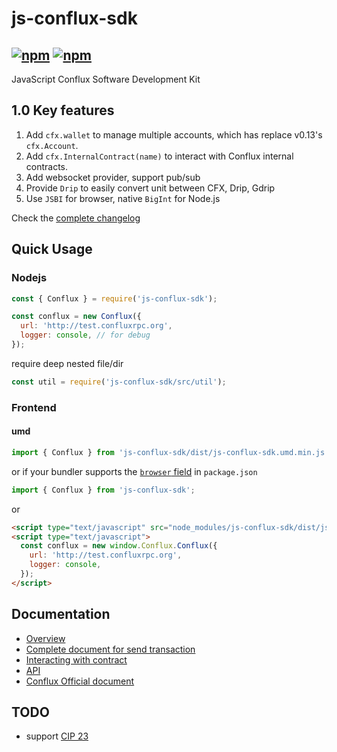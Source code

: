 # js-conflux-sdk

[![npm](https://img.shields.io/npm/v/js-conflux-sdk.svg)](https://www.npmjs.com/package/js-conflux-sdk)
[![npm](https://img.shields.io/npm/dm/js-conflux-sdk.svg)](https://www.npmjs.com/package/js-conflux-sdk)
-----------------------

JavaScript Conflux Software Development Kit

## 1.0 Key features

1. Add `cfx.wallet` to manage multiple accounts, which has replace v0.13's `cfx.Account`.
2. Add `cfx.InternalContract(name)` to interact with Conflux internal contracts.
3. Add websocket provider, support pub/sub
4. Provide `Drip` to easily convert unit between CFX, Drip, Gdrip
5. Use `JSBI` for browser, native `BigInt` for Node.js

Check the [complete changelog](./CHANGE_LOG.md)

## Quick Usage

### Nodejs
```javascript
const { Conflux } = require('js-conflux-sdk');

const conflux = new Conflux({
  url: 'http://test.confluxrpc.org',
  logger: console, // for debug
});
```
require deep nested file/dir  

```javascript
const util = require('js-conflux-sdk/src/util');
```

### Frontend

#### umd
```javascript
import { Conflux } from 'js-conflux-sdk/dist/js-conflux-sdk.umd.min.js';
```

or if your bundler supports the [`browser` field](https://docs.npmjs.com/files/package.json#browser) in `package.json`  

```javascript
import { Conflux } from 'js-conflux-sdk';
```

or  

``` html
<script type="text/javascript" src="node_modules/js-conflux-sdk/dist/js-conflux-sdk.umd.min.js"></script>
<script type="text/javascript">
  const conflux = new window.Conflux.Conflux({
    url: 'http://test.confluxrpc.org',
    logger: console,
  });
</script>
```

## Documentation

* [Overview](./docs/overview.md)
* [Complete document for send transaction](./docs/how_to_send_tx.md)
* [Interacting with contract](./docs/interact_with_contract.md)
* [API](./docs/api.md)
* [Conflux Official document](https://developer.conflux-chain.org/docs/introduction/en/conflux_overview)

## TODO

* support [CIP 23](https://github.com/Conflux-Chain/CIPs/blob/master/CIPs/cip-23.md)
